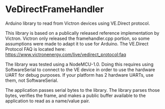 # VeDirectFrameHandler

Arduino library to read from Victron devices using VE.Direct protocol.

This library is based on a publically released reference implementation by Victron. Victron only released the framehandler.cpp portion, so some assumptions were made to adapt it to use for Arduino.
The VE.Direct Protocol FAQ is located here: https://www.victronenergy.com/live/vedirect_protocol:faq

The library was tested using a NodeMCU-1.0.  Doing this requires using SoftwareSerial to connect to the VE device in order to use the hardware UART for debug purposes.
If your platform has 2 hardware UARTs, use them, not SoftwareSerial.

The application passes serial bytes to the library.  The library parses those bytes, verifies the frame, and makes a public buffer available to the application to read as a name/value pair.

